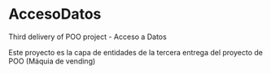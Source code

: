 # AccesoDatos
Third delivery of POO project - Acceso a Datos

Este proyecto es la capa de entidades de la tercera entrega del proyecto de POO (Máquia de vending)
